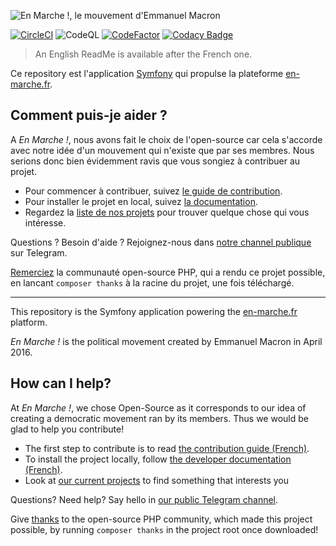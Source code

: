 ![En Marche !, le mouvement d'Emmanuel Macron](https://github.com/EnMarche/en-marche.fr/blob/master/public/logo/em-logo.svg)

[![CircleCI](https://circleci.com/gh/EnMarche/en-marche.fr/tree/master.svg?style=svg)](https://circleci.com/gh/EnMarche/en-marche.fr/tree/master)
![CodeQL](https://github.com/EnMarche/en-marche.fr/workflows/CodeQL/badge.svg)
[![CodeFactor](https://www.codefactor.io/repository/github/enmarche/en-marche.fr/badge)](https://www.codefactor.io/repository/github/enmarche/en-marche.fr)
[![Codacy Badge](https://app.codacy.com/project/badge/Grade/7cb76935e4cd48d98e216023cab5f941)](https://www.codacy.com/gh/EnMarche/en-marche.fr/dashboard?utm_source=github.com&amp;utm_medium=referral&amp;utm_content=EnMarche/en-marche.fr&amp;utm_campaign=Badge_Grade)
> An English ReadMe is available after the French one.

Ce repository est l'application [Symfony](http://symfony.com) qui propulse la plateforme [en-marche.fr](https://en-marche.fr).

## Comment puis-je aider ?

A *En Marche !*, nous avons fait le choix de l'open-source car cela s'accorde avec notre idée d'un mouvement qui
n'existe que par ses membres. Nous serions donc bien évidemment ravis que vous songiez à contribuer au projet.

* Pour commencer à contribuer, suivez [le guide de contribution](CONTRIBUTING.md).
* Pour installer le projet en local, suivez
[la documentation](docs).
* Regardez la [liste de nos projets](https://github.com/EnMarche/en-marche.fr/issues) pour trouver quelque chose qui vous intéresse.

Questions ? Besoin d'aide ? Rejoignez-nous dans [notre channel publique](https://t.me/joinchat/EmY0ew-4jl32FzOdRXvKrw) sur Telegram.

[Remerciez](https://github.com/symfony/thanks) la communauté open-source PHP, qui a rendu ce projet possible, en
lancant `composer thanks` à la racine du projet, une fois téléchargé.


------------------------------------

This repository is the Symfony application powering the [en-marche.fr](https://en-marche.fr) platform.

*En Marche !* is the political movement created by Emmanuel Macron in April 2016.

## How can I help?

At *En Marche !*, we chose Open-Source as it corresponds to our idea of creating a democratic movement ran by its
members. Thus we would be glad to help you contribute!

* The first step to contribute is to read
[the contribution guide (French)](https://github.com/EnMarche/en-marche.fr/blob/master/CONTRIBUTING.md).
* To install the project locally, follow [the developer documentation (French)](docs).
* Look at [our current projects](https://github.com/EnMarche/en-marche.fr/issues) to find something that interests you

Questions? Need help? Say hello in [our public Telegram channel](http://safersm.ml/cgi-bin/bounce.pl?sh58=TtE8aDoZraoFeiDerPAiiq).

Give [thanks](https://github.com/symfony/thanks) to the open-source PHP community, which made this project
possible, by running `composer thanks` in the project root once downloaded!
